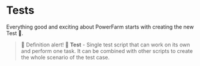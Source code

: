 # Tests

Everything good and exciting about PowerFarm starts with creating the new Test  💬. 

<!-- theme: info -->
>💬 Definition alert! 🔔
>**Test** - Single test script that can work on its own and perform one task. It can be combined with other scripts to create the whole scenario of the test case.